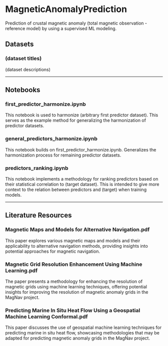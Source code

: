 # MagneticAnomalyPrediction
Prediction of crustal magnetic anomaly (total magnetic observation - reference model) by using a supervised ML modeling.

## Datasets
### (dataset titles)
(dataset descriptions)

---

## Notebooks
### first_predictor_harmonize.ipynb
This notebook is used to harmonize (arbitrary first predictor dataset). This serves as the example method for generalizing the harmonization of predictor datasets. 

### general_predictors_harmonize.ipynb
This notebook builds on first_predictor_harmonize.ipynb. Generalizes the harmonization process for remaining predictor datasets. 

### predictors_ranking.ipynb
This notebook implements a methodology for ranking predictors based on their statistical correlation to (target dataset). This is intended to give more context to the relation between predictors and (target) when training models. 

---

## Literature Resources 
### Magnetic Maps and Models for Alternative Navigation.pdf
This paper explores various magnetic maps and models and their applicability to alternative navigation methods, providing insights into potential approaches for magnetic navigation.

### Magnetic Grid Resolution Enhancement Using Machine Learning.pdf
The paper presents a methodology for enhancing the resolution of magnetic grids using machine learning techniques, offering potential insights for improving the resolution of magnetic anomaly grids in the MagNav project.

### Predicting Marine In Situ Heat Flow Using a Geospatial Machine Learning Conformal.pdf
This paper discusses the use of geospatial machine learning techniques for predicting marine in situ heat flow, showcasing methodologies that may be adapted for predicting magnetic anomaly grids in the MagNav project.

